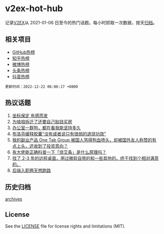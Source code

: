# v2ex-hot-hub

 记录[V2EX](https://www.v2ex.com/)从 2021-01-06 日至今的热门话题。每小时抓取一次数据，按天[归档](archives)。
 
 ## 相关项目

- [GitHub热榜](https://github.com/snaildev/github-hot-hub)
- [知乎热榜](https://github.com/snaildev/zhihu-hot-hub)
- [微博热榜](https://github.com/snaildev/weibo-hot-hub)
- [头条热榜](https://github.com/snaildev/toutiao-hot-hub)
- [抖音热榜](https://github.com/snaildev/douyin-hot-hub)


 `更新时间：2022-12-22 06:06:17 +0800`

## 热议话题

1. [坐标保定 有感而发](https://www.v2ex.com/t/903884)
1. [为啥咱拆迁了还要自己贴钱买房](https://www.v2ex.com/t/903844)
1. [办公室一群狗，都在看我能坚持多久](https://www.v2ex.com/t/903940)
1. [布洛芬缓释胶囊"没有或者说只有很弱的退烧功效"](https://www.v2ex.com/t/903931)
1. [我的副业产品 One Tab Group 被国人骂得狗血喷头，却被国外友人称赞的有点上头，还收到了投资意向？](https://www.v2ex.com/t/903859)
1. [有大佬能正确科普一下「烧艾条」是什么原理吗？](https://www.v2ex.com/t/903909)
1. [找了 2-3 年的远程桌面，用过微软自带的和一些其他的。终于找到个相对满意的。](https://www.v2ex.com/t/903853)
1. [后端入职两天想跑路](https://www.v2ex.com/t/903903)

## 历史归档

[archives](archives)

## License

See the [LICENSE](LICENSE) file for license rights and limitations (MIT).
